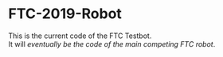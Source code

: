 # FTC-2019-Robot
This is the current code of the FTC Testbot.  
It will *eventually be the code of the main competing FTC robot*.
